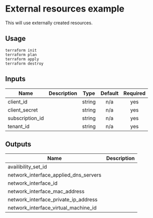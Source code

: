 # External resources example

This will use externally created resources.

## Usage
```
terraform init
terraform plan
terraform apply
terraform destroy
```

<!-- BEGINNING OF PRE-COMMIT-TERRAFORM DOCS HOOK -->
## Inputs

| Name | Description | Type | Default | Required |
|------|-------------|:----:|:-----:|:-----:|
| client\_id |  | string | n/a | yes |
| client\_secret |  | string | n/a | yes |
| subscription\_id |  | string | n/a | yes |
| tenant\_id |  | string | n/a | yes |

## Outputs

| Name | Description |
|------|-------------|
| availibility\_set\_id |  |
| network\_interface\_applied\_dns\_servers  |  |
| network\_interface\_id |  |
| network\_interface\_mac\_address |  |
| network\_interface\_private\_ip\_address |  |
| network\_interface\_virtual\_machine\_id |  |

<!-- END OF PRE-COMMIT-TERRAFORM DOCS HOOK -->
